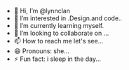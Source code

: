 - 👋 Hi, I’m @lynnclan
- 👀 I’m interested in .Design.and code..
- 🌱 I’m currently learning myself.
- 💞️ I’m looking to collaborate on ...
- 📫 How to reach me let's see...
- 😄 Pronouns: she...
- ⚡ Fun fact: i sleep in the day...

<!---
lynnclan/lynnclan is a ✨ special ✨ repository because its `README.md` (this file) appears on your GitHub profile.
You can click the Preview link to take a look at your changes.
--->
